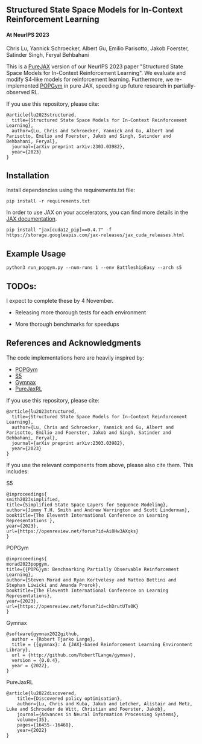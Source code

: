 ## Structured State Space Models for In-Context Reinforcement Learning

#### At NeurIPS 2023

Chris Lu, Yannick Schroecker, Albert Gu, Emilio Parisotto, Jakob Foerster, Satinder Singh, Feryal Behbahani

This is a [PureJAX](https://github.com/luchris429/purejaxrl) version of our NeurIPS 2023 paper "Structured State Space Models for In-Context Reinforcement Learning". We evaluate and modify S4-like models for reinforcement learning. Furthermore, we re-implemented [POPGym](https://arxiv.org/abs/2303.01859) in pure JAX, speeding up future research in partially-observed RL.

If you use this repository, please cite:

```
@article{lu2023structured,
  title={Structured State Space Models for In-Context Reinforcement Learning},
  author={Lu, Chris and Schroecker, Yannick and Gu, Albert and Parisotto, Emilio and Foerster, Jakob and Singh, Satinder and Behbahani, Feryal},
  journal={arXiv preprint arXiv:2303.03982},
  year={2023}
}
```

## Installation

Install dependencies using the requirements.txt file:

```
pip install -r requirements.txt
```

In order to use JAX on your accelerators, you can find more details in the [JAX documentation](https://github.com/google/jax#installation).

```
pip install "jax[cuda12_pip]==0.4.7" -f https://storage.googleapis.com/jax-releases/jax_cuda_releases.html
```

## Example Usage

`python3 run_popgym.py --num-runs 1 --env BattleshipEasy --arch s5`

## TODOs:

I expect to complete these by 4 November.

- Releasing more thorough tests for each environment

- More thorough benchmarks for speedups

## References and Acknowledgments

The code implementations here are heavily inspired by:

- [POPGym](https://github.com/proroklab/popgym)
- [S5](https://github.com/lindermanlab/S5/tree/main)
- [Gymnax](https://github.com/RobertTLange/gymnax)
- [PureJaxRL](https://github.com/luchris429/purejaxrl/tree/main)

If you use this repository, please cite:

```
@article{lu2023structured,
  title={Structured State Space Models for In-Context Reinforcement Learning},
  author={Lu, Chris and Schroecker, Yannick and Gu, Albert and Parisotto, Emilio and Foerster, Jakob and Singh, Satinder and Behbahani, Feryal},
  journal={arXiv preprint arXiv:2303.03982},
  year={2023}
}
```

If you use the relevant components from above, please also cite them. This includes:

S5
```
@inproceedings{
smith2023simplified,
title={Simplified State Space Layers for Sequence Modeling},
author={Jimmy T.H. Smith and Andrew Warrington and Scott Linderman},
booktitle={The Eleventh International Conference on Learning Representations },
year={2023},
url={https://openreview.net/forum?id=Ai8Hw3AXqks}
}
```

POPGym
```
@inproceedings{
morad2023popgym,
title={{POPG}ym: Benchmarking Partially Observable Reinforcement Learning},
author={Steven Morad and Ryan Kortvelesy and Matteo Bettini and Stephan Liwicki and Amanda Prorok},
booktitle={The Eleventh International Conference on Learning Representations},
year={2023},
url={https://openreview.net/forum?id=chDrutUTs0K}
}
```

Gymnax
```
@software{gymnax2022github,
  author = {Robert Tjarko Lange},
  title = {{gymnax}: A {JAX}-based Reinforcement Learning Environment Library},
  url = {http://github.com/RobertTLange/gymnax},
  version = {0.0.4},
  year = {2022},
}
```

PureJaxRL
```
@article{lu2022discovered,
    title={Discovered policy optimisation},
    author={Lu, Chris and Kuba, Jakub and Letcher, Alistair and Metz, Luke and Schroeder de Witt, Christian and Foerster, Jakob},
    journal={Advances in Neural Information Processing Systems},
    volume={35},
    pages={16455--16468},
    year={2022}
}
```